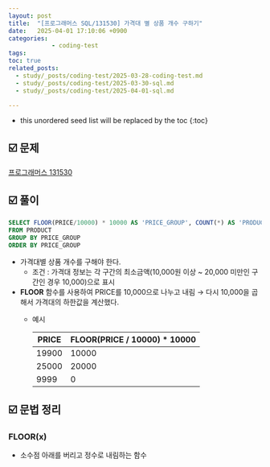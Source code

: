 ```yaml
---
layout: post
title:  "[프로그래머스 SQL/131530] 가격대 별 상품 개수 구하기"
date:   2025-04-01 17:10:06 +0900
categories: 
            - coding-test
tags:        
toc: true
related_posts:
  - study/_posts/coding-test/2025-03-28-coding-test.md
  - study/_posts/coding-test/2025-03-30-sql.md
  - study/_posts/coding-test/2025-04-01-sql.md

---
```

* this unordered seed list will be replaced by the toc
{:toc}

## ☑️ 문제

[프로그래머스 131530](https://school.programmers.co.kr/learn/courses/30/lessons/131530)

## ☑️ 풀이

```sql
SELECT FLOOR(PRICE/10000) * 10000 AS 'PRICE_GROUP', COUNT(*) AS 'PRODUCTS'
FROM PRODUCT
GROUP BY PRICE_GROUP
ORDER BY PRICE_GROUP
```

- 가격대별 상품 개수를 구해야 한다.
    - 조건 : 가격대 정보는 각 구간의 최소금액(10,000원 이상 ~ 20,000 미만인 구간인 경우 10,000)으로 표시
- **FLOOR** 함수를 사용하여 PRICE를 10,000으로 나누고 내림 → 다시 10,000을 곱해서 가격대의 하한값을 계산했다.
    - 예시
        
        
        | PRICE | FLOOR(PRICE / 10000) * 10000 |
        | --- | --- |
        | 19900 | 10000 |
        | 25000 | 20000 |
        | 9999 | 0 |

## ☑️ 문법 정리

### FLOOR(x)

- 소수점 아래를 버리고 정수로 내림하는 함수